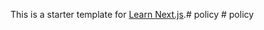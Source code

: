 This is a starter template for [Learn Next.js](https://nextjs.org/learn).#   p o l i c y  
 #   p o l i c y  
 